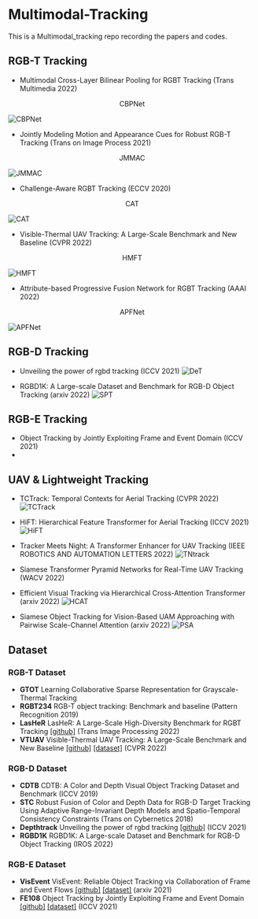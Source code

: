 # Multimodal-Tracking
This is a Multimodal_tracking repo recording the papers and codes.

## RGB-T Tracking
- Multimodal Cross-Layer Bilinear Pooling for RGBT Tracking (Trans Multimedia 2022)
<center>CBPNet</center>

![CBPNet](imgs/xuMultimodalCrossLayerBilinear2022.PNG)

- Jointly Modeling Motion and Appearance Cues for Robust RGB-T Tracking (Trans on Image Process 2021)
<center>JMMAC</center>

![JMMAC](imgs/JMMAC.PNG)

- Challenge-Aware RGBT Tracking (ECCV 2020)
<center>CAT</center>

![CAT](imgs/liChallengeAwareRGBTTracking2020.PNG)

- Visible-Thermal UAV Tracking: A Large-Scale Benchmark and New Baseline (CVPR 2022)
<center>HMFT</center>

![HMFT](imgs/ngVisibleThermalUAVTracking2022.PNG)

- Attribute-based Progressive Fusion Network for RGBT Tracking (AAAI 2022)
<center>APFNet</center>

![APFNet](imgs/ttributeBasedProgressiveFusion2022.PNG)


## RGB-D Tracking
- Unveiling the power of rgbd tracking (ICCV 2021)
![DeT](imgs/yanDepthtrackUnveilingPower2021.PNG)

- RGBD1K: A Large-scale Dataset and Benchmark for RGB-D Object Tracking (arxiv 2022)
![SPT](imgs/zhuRGBD1KLargescaleDataset2022.PNG)


## RGB-E Tracking
- Object Tracking by Jointly Exploiting Frame and Event Domain (ICCV 2021)
-

## UAV & Lightweight Tracking
- TCTrack: Temporal Contexts for Aerial Tracking (CVPR 2022)
![TCTrack](imgs/caoTCTrackTemporalContexts2022.PNG)

- HiFT: Hierarchical Feature Transformer for Aerial Tracking (ICCV 2021)
![HiFT](imgs/caoHiFTHierarchicalFeature2021.PNG)

- Tracker Meets Night: A Transformer Enhancer for UAV Tracking (IEEE ROBOTICS AND AUTOMATION LETTERS 2022)
![TNtrack](imgs/yeTrackerMeetsNight2022.PNG)

- Siamese Transformer Pyramid Networks for Real-Time UAV Tracking (WACV 2022)
  
- Efficient Visual Tracking via Hierarchical Cross-Attention Transformer (arxiv 2022)
![HCAT](imgs/chenEfficientVisualTracking2022.PNG)

- Siamese Object Tracking for Vision-Based UAM Approaching with Pairwise Scale-Channel Attention (arxiv 2022)
![PSA](imgs/zhengSiameseObjectTracking2022a.PNG)




## Dataset
### RGB-T Dataset
- **GTOT** Learning Collaborative Sparse Representation for Grayscale-Thermal Tracking
- **RGBT234**  RGB-T object tracking: Benchmark and baseline (Pattern Recognition 2019)
- **LasHeR** LasHeR: A Large-Scale High-Diversity Benchmark for RGBT Tracking [[github]](https://github.com/BUGPLEASEOUT/LasHeR) (Trans Image Processing 2022)
- **VTUAV** Visible-Thermal UAV Tracking: A Large-Scale Benchmark and New Baseline [[github]](https://github.com/zhang-pengyu/DUT-VTUAV) [[dataset]](https://zhang-pengyu.github.io/DUT-VTUAV/) (CVPR 2022)

### RGB-D Dataset
- **CDTB** CDTB: A Color and Depth Visual Object Tracking Dataset and Benchmark (ICCV 2019)
- **STC** Robust Fusion of Color and Depth Data for RGB-D Target Tracking Using Adaptive Range-Invariant Depth Models and Spatio-Temporal Consistency Constraints (Trans on Cybernetics 2018)
- **Depthtrack** Unveiling the power of rgbd tracking [[github]](https://github.com/xiaozai/DeT) (ICCV 2021)
- **RGBD1K** RGBD1K: A Large-scale Dataset and Benchmark for RGB-D Object Tracking (IROS 2022)


### RGB-E Dataset
- **VisEvent** VisEvent: Reliable Object Tracking via Collaboration of Frame and Event Flows [[github]](https://github.com/wangxiao5791509/VisEvent_SOT_Benchmark) [[dataset]](https://sites.google.com/view/viseventtrack/) (arxiv 2021)
- **FE108** Object Tracking by Jointly Exploiting Frame and Event Domain [[github]](https://github.com/Jee-King/ICCV2021_Event_Frame_Tracking) [[dataset]](https://zhangjiqing.com/dataset/) (ICCV 2021)